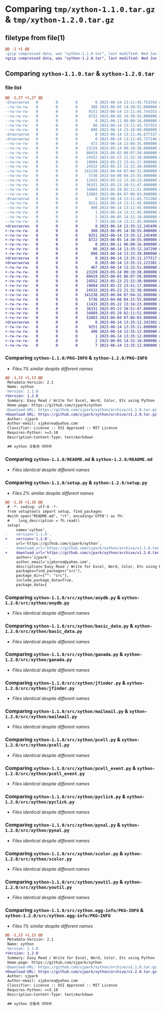 # Comparing `tmp/xython-1.1.0.tar.gz` & `tmp/xython-1.2.0.tar.gz`

## filetype from file(1)

```diff
@@ -1 +1 @@
-gzip compressed data, was "xython-1.1.0.tar", last modified: Wed Jun 14 13:11:45 2023, max compression
+gzip compressed data, was "xython-1.2.0.tar", last modified: Wed Jun 14 13:35:12 2023, max compression
```

## Comparing `xython-1.1.0.tar` & `xython-1.2.0.tar`

### file list

```diff
@@ -1,27 +1,27 @@
-drwxrwxrwx   0        0        0        0 2023-06-14 13:11:45.753354 xython-1.1.0/
--rw-rw-rw-   0        0        0      388 2023-06-05 14:30:55.000000 xython-1.1.0/MANIFEST.in
--rw-rw-rw-   0        0        0     9251 2023-06-14 13:11:45.754353 xython-1.1.0/PKG-INFO
--rw-rw-rw-   0        0        0     8722 2023-06-05 14:30:55.000000 xython-1.1.0/README.md
--rw-rw-rw-   0        0        0        0 2021-06-11 06:00:16.000000 xython-1.1.0/requirements.txt
--rw-rw-rw-   0        0        0       86 2023-06-14 13:11:45.757353 xython-1.1.0/setup.cfg
--rw-rw-rw-   0        0        0      898 2023-06-14 13:10:09.000000 xython-1.1.0/setup.py
-drwxrwxrwx   0        0        0        0 2023-06-14 13:11:45.677337 xython-1.1.0/src/
-drwxrwxrwx   0        0        0        0 2023-06-14 13:11:45.727146 xython-1.1.0/src/xython/
--rw-rw-rw-   0        0        0      472 2023-06-14 13:06:35.000000 xython-1.1.0/src/xython/__init__.py
--rw-rw-rw-   0        0        0    23159 2023-05-14 09:19:38.000000 xython-1.1.0/src/xython/anydb.py
--rw-rw-rw-   0        0        0    80419 2023-06-03 06:07:50.000000 xython-1.1.0/src/xython/basic_data.py
--rw-rw-rw-   0        0        0    24552 2023-05-23 21:32:30.000000 xython-1.1.0/src/xython/ganada.py
--rw-rw-rw-   0        0        0    19604 2023-05-22 13:41:17.000000 xython-1.1.0/src/xython/jfinder.py
--rw-rw-rw-   0        0        0    24532 2023-05-23 21:32:30.000000 xython-1.1.0/src/xython/mailmail.py
--rw-rw-rw-   0        0        0   141238 2023-06-04 07:04:32.000000 xython-1.1.0/src/xython/pcell.py
--rw-rw-rw-   0        0        0     5736 2023-04-08 04:25:55.000000 xython-1.1.0/src/xython/pcell_event.py
--rw-rw-rw-   0        0        0    11415 2023-05-22 13:34:23.000000 xython-1.1.0/src/xython/pyclick.py
--rw-rw-rw-   0        0        0    36331 2023-05-23 20:51:47.000000 xython-1.1.0/src/xython/pynal.py
--rw-rw-rw-   0        0        0    34869 2023-05-29 02:11:51.000000 xython-1.1.0/src/xython/scolor.py
--rw-rw-rw-   0        0        0    52683 2023-06-04 07:06:03.000000 xython-1.1.0/src/xython/youtil.py
-drwxrwxrwx   0        0        0        0 2023-06-14 13:11:45.751360 xython-1.1.0/src/xython.egg-info/
--rw-rw-rw-   0        0        0     9251 2023-06-14 13:11:45.000000 xython-1.1.0/src/xython.egg-info/PKG-INFO
--rw-rw-rw-   0        0        0      490 2023-06-14 13:11:45.000000 xython-1.1.0/src/xython.egg-info/SOURCES.txt
--rw-rw-rw-   0        0        0        1 2023-06-14 13:11:45.000000 xython-1.1.0/src/xython.egg-info/dependency_links.txt
--rw-rw-rw-   0        0        0        2 2023-06-05 14:32:10.000000 xython-1.1.0/src/xython.egg-info/not-zip-safe
--rw-rw-rw-   0        0        0        7 2023-06-14 13:11:45.000000 xython-1.1.0/src/xython.egg-info/top_level.txt
+drwxrwxrwx   0        0        0        0 2023-06-14 13:35:12.245499 xython-1.2.0/
+-rw-rw-rw-   0        0        0      388 2023-06-05 14:30:55.000000 xython-1.2.0/MANIFEST.in
+-rw-rw-rw-   0        0        0     9251 2023-06-14 13:35:12.245499 xython-1.2.0/PKG-INFO
+-rw-rw-rw-   0        0        0     8722 2023-06-05 14:30:55.000000 xython-1.2.0/README.md
+-rw-rw-rw-   0        0        0        0 2021-06-11 06:00:16.000000 xython-1.2.0/requirements.txt
+-rw-rw-rw-   0        0        0       86 2023-06-14 13:35:12.247299 xython-1.2.0/setup.cfg
+-rw-rw-rw-   0        0        0      898 2023-06-14 13:33:39.000000 xython-1.2.0/setup.py
+drwxrwxrwx   0        0        0        0 2023-06-14 13:35:12.177517 xython-1.2.0/src/
+drwxrwxrwx   0        0        0        0 2023-06-14 13:35:12.223301 xython-1.2.0/src/xython/
+-rw-rw-rw-   0        0        0      467 2023-06-14 13:32:51.000000 xython-1.2.0/src/xython/__init__.py
+-rw-rw-rw-   0        0        0    23159 2023-05-14 09:19:38.000000 xython-1.2.0/src/xython/anydb.py
+-rw-rw-rw-   0        0        0    80419 2023-06-03 06:07:50.000000 xython-1.2.0/src/xython/basic_data.py
+-rw-rw-rw-   0        0        0    24552 2023-05-23 21:32:30.000000 xython-1.2.0/src/xython/ganada.py
+-rw-rw-rw-   0        0        0    19604 2023-05-22 13:41:17.000000 xython-1.2.0/src/xython/jfinder.py
+-rw-rw-rw-   0        0        0    24532 2023-05-23 21:32:30.000000 xython-1.2.0/src/xython/mailmail.py
+-rw-rw-rw-   0        0        0   141238 2023-06-04 07:04:32.000000 xython-1.2.0/src/xython/pcell.py
+-rw-rw-rw-   0        0        0     5736 2023-04-08 04:25:55.000000 xython-1.2.0/src/xython/pcell_event.py
+-rw-rw-rw-   0        0        0    11415 2023-05-22 13:34:23.000000 xython-1.2.0/src/xython/pyclick.py
+-rw-rw-rw-   0        0        0    36331 2023-05-23 20:51:47.000000 xython-1.2.0/src/xython/pynal.py
+-rw-rw-rw-   0        0        0    34869 2023-05-29 02:11:51.000000 xython-1.2.0/src/xython/scolor.py
+-rw-rw-rw-   0        0        0    52683 2023-06-04 07:06:03.000000 xython-1.2.0/src/xython/youtil.py
+drwxrwxrwx   0        0        0        0 2023-06-14 13:35:12.243302 xython-1.2.0/src/xython.egg-info/
+-rw-rw-rw-   0        0        0     9251 2023-06-14 13:35:11.000000 xython-1.2.0/src/xython.egg-info/PKG-INFO
+-rw-rw-rw-   0        0        0      490 2023-06-14 13:35:12.000000 xython-1.2.0/src/xython.egg-info/SOURCES.txt
+-rw-rw-rw-   0        0        0        1 2023-06-14 13:35:12.000000 xython-1.2.0/src/xython.egg-info/dependency_links.txt
+-rw-rw-rw-   0        0        0        2 2023-06-05 14:32:10.000000 xython-1.2.0/src/xython.egg-info/not-zip-safe
+-rw-rw-rw-   0        0        0        7 2023-06-14 13:35:12.000000 xython-1.2.0/src/xython.egg-info/top_level.txt
```

### Comparing `xython-1.1.0/PKG-INFO` & `xython-1.2.0/PKG-INFO`

 * *Files 1% similar despite different names*

```diff
@@ -1,13 +1,13 @@
 Metadata-Version: 2.1
 Name: xython
-Version: 1.1.0
+Version: 1.2.0
 Summary: Easy Read / Write for Excel, Word, Color, Etc using Python
 Home-page: https://github.com/sjpark/xython
-Download-URL: https://github.com/sjpark/xython/archive/v1.1.0.tar.gz
+Download-URL: https://github.com/sjpark/xython/archive/v1.2.0.tar.gz
 Author: sjpark
 Author-email: sjpkorea@yahoo.com
 Classifier: License :: OSI Approved :: MIT License
 Requires-Python: >=3.10
 Description-Content-Type: text/markdown
 
 ## xython 모듈에 대하여
```

### Comparing `xython-1.1.0/README.md` & `xython-1.2.0/README.md`

 * *Files identical despite different names*

### Comparing `xython-1.1.0/setup.py` & `xython-1.2.0/setup.py`

 * *Files 2% similar despite different names*

```diff
@@ -1,16 +1,16 @@
 # -*- coding: utf-8 -*-
 from setuptools import setup, find_packages
 #with open("README.md", "rt", encoding='UTF8') as fh:
 #    long_description = fh.read()
 setup(
     name='xython',
-    version='1.1.0',
+    version='1.2.0',
     url='https://github.com/sjpark/xython',
-    download_url='https://github.com/sjpark/xython/archive/v1.1.0.tar.gz',
+    download_url='https://github.com/sjpark/xython/archive/v1.2.0.tar.gz',
     author='sjpark',
     author_email='sjpkorea@yahoo.com',
     description='Easy Read / Write for Excel, Word, Color, Etc using Python',
     packages=find_packages("src"),
     package_dir={"": "src"},
     include_package_data=True,
     package_data={
```

### Comparing `xython-1.1.0/src/xython/anydb.py` & `xython-1.2.0/src/xython/anydb.py`

 * *Files identical despite different names*

### Comparing `xython-1.1.0/src/xython/basic_data.py` & `xython-1.2.0/src/xython/basic_data.py`

 * *Files identical despite different names*

### Comparing `xython-1.1.0/src/xython/ganada.py` & `xython-1.2.0/src/xython/ganada.py`

 * *Files identical despite different names*

### Comparing `xython-1.1.0/src/xython/jfinder.py` & `xython-1.2.0/src/xython/jfinder.py`

 * *Files identical despite different names*

### Comparing `xython-1.1.0/src/xython/mailmail.py` & `xython-1.2.0/src/xython/mailmail.py`

 * *Files identical despite different names*

### Comparing `xython-1.1.0/src/xython/pcell.py` & `xython-1.2.0/src/xython/pcell.py`

 * *Files identical despite different names*

### Comparing `xython-1.1.0/src/xython/pcell_event.py` & `xython-1.2.0/src/xython/pcell_event.py`

 * *Files identical despite different names*

### Comparing `xython-1.1.0/src/xython/pyclick.py` & `xython-1.2.0/src/xython/pyclick.py`

 * *Files identical despite different names*

### Comparing `xython-1.1.0/src/xython/pynal.py` & `xython-1.2.0/src/xython/pynal.py`

 * *Files identical despite different names*

### Comparing `xython-1.1.0/src/xython/scolor.py` & `xython-1.2.0/src/xython/scolor.py`

 * *Files identical despite different names*

### Comparing `xython-1.1.0/src/xython/youtil.py` & `xython-1.2.0/src/xython/youtil.py`

 * *Files identical despite different names*

### Comparing `xython-1.1.0/src/xython.egg-info/PKG-INFO` & `xython-1.2.0/src/xython.egg-info/PKG-INFO`

 * *Files 1% similar despite different names*

```diff
@@ -1,13 +1,13 @@
 Metadata-Version: 2.1
 Name: xython
-Version: 1.1.0
+Version: 1.2.0
 Summary: Easy Read / Write for Excel, Word, Color, Etc using Python
 Home-page: https://github.com/sjpark/xython
-Download-URL: https://github.com/sjpark/xython/archive/v1.1.0.tar.gz
+Download-URL: https://github.com/sjpark/xython/archive/v1.2.0.tar.gz
 Author: sjpark
 Author-email: sjpkorea@yahoo.com
 Classifier: License :: OSI Approved :: MIT License
 Requires-Python: >=3.10
 Description-Content-Type: text/markdown
 
 ## xython 모듈에 대하여
```

